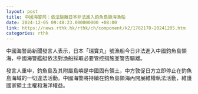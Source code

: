 ```yaml
---
layout: post
title: 中國海警局：依法驅離日本非法進入釣魚島領海漁船
date: 2024-12-05 09:48:23.000000000 +08:00
link: https://news.rthk.hk/rthk/ch/component/k2/1782178-20241205.htm
categories: rthk
---
```


中國海警局新聞發言人表示，日本「瑞寶丸」號漁船今日非法進入中國釣魚島領海，中國海警艦艇依法對漁船採取必要管控措施並警告驅離。

發言人重申，釣魚島及其附屬島嶼是中國固有領土，中方敦促日方立即停止在釣魚島海域的一切違法活動。中國海警將持續在釣魚島領海內開展維權執法活動，維護國家領土主權和海洋權益。
